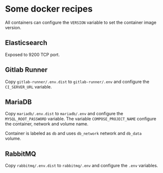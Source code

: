 # Some docker recipes

All containers can configure the `VERSION` variable to set the container image version.

## Elasticsearch

Exposed to 9200 TCP port.

## Gitlab Runner

Copy `gitlab-runner/.env.dist` to `gitlab-runner/.env` and configure the `CI_SERVER_URL` variable.

## MariaDB

Copy `mariadb/.env.dist` to `mariadb/.env` and configure the `MYSQL_ROOT_PASSWORD` variable.
The variable `COMPOSE_PROJECT_NAME` configure the container, network and volume name.

Container is labeled as `db` and uses `db_network` network and `db_data` volume.

## RabbitMQ

Copy `rabbitmq/.env.dist` to `rabbitmq/.env` and configure the `.env` variables.
